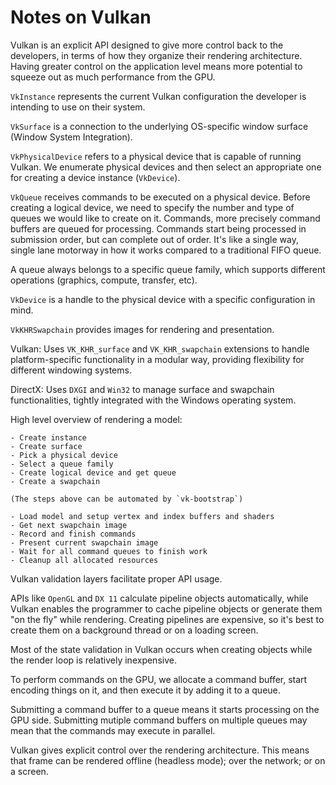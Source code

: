 # Notes on Vulkan

Vulkan is an explicit API designed to give more control back to the developers, in terms of how they organize their rendering architecture. Having greater control on the application level means more potential to squeeze out as much performance from the GPU.

`VkInstance` represents the current Vulkan configuration the developer is intending to use on their system.

`VkSurface` is a connection to the underlying OS-specific window surface (Window System Integration).

`VkPhysicalDevice` refers to a physical device that is capable of running Vulkan. We enumerate physical devices and then select an appropriate one for creating a device instance (`VkDevice`).

`VkQueue` receives commands to be executed on a physical device. Before creating a logical device, we need to specify the number and type of queues we would like to create on it. Commands, more precisely command buffers are queued for processing. Commands start being processed in submission order, but can complete out of order. It's like a single way, single lane motorway in how it works compared to a traditional FIFO queue.

A queue always belongs to a specific queue family, which supports different operations (graphics, compute, transfer, etc).

`VkDevice` is a handle to the physical device with a specific configuration in mind.

`VkKHRSwapchain` provides images for rendering and presentation.

Vulkan: Uses `VK_KHR_surface` and `VK_KHR_swapchain` extensions to handle platform-specific functionality in a modular way, providing flexibility for different windowing systems.

DirectX: Uses `DXGI` and `Win32` to manage surface and swapchain functionalities, tightly integrated with the Windows operating system.

High level overview of rendering a model:

    - Create instance
    - Create surface
    - Pick a physical device
    - Select a queue family
    - Create logical device and get queue
    - Create a swapchain

    (The steps above can be automated by `vk-bootstrap`)

    - Load model and setup vertex and index buffers and shaders
    - Get next swapchain image
    - Record and finish commands
    - Present current swapchain image
    - Wait for all command queues to finish work
    - Cleanup all allocated resources

Vulkan validation layers facilitate proper API usage.

APIs like `OpenGL` and `DX 11` calculate pipeline objects automatically, while Vulkan enables the programmer to cache pipeline objects or generate them "on the fly" while rendering. Creating pipelines are expensive, so it's best to create them on a background thread or on a loading screen.

Most of the state validation in Vulkan occurs when creating objects while the render loop is relatively inexpensive.

To perform commands on the GPU, we allocate a command buffer, start encoding things on it, and then execute it by adding it to a queue.

Submitting a command buffer to a queue means it starts processing on the GPU side. Submitting mutiple command buffers on multiple queues may mean that the commands may execute in parallel.

Vulkan gives explicit control over the rendering architecture. This means that frame can be rendered offline (headless mode); over the network; or on a screen.



